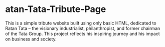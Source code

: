 # atan-Tata-Tribute-Page
This is a simple tribute website  built using only  basic HTML, dedicated to Ratan Tata – the visionary industrialist, philanthropist, and former chairman of the Tata Group. This project reflects his inspiring journey and his impact on business and society.
